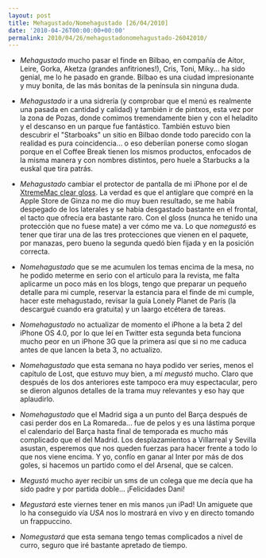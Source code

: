 ```yaml
---
layout: post
title: Mehagustado/Nomehagustado [26/04/2010]
date: '2010-04-26T00:00:00+00:00'
permalink: 2010/04/26/mehagustadonomehagustado-26042010/
---
```

- *Mehagustado* mucho pasar el finde en Bilbao, en compañía de Aitor, Leire, Gorka, Aketza (grandes anfitriones!), Cris, Toni, Miky... ha sido genial, me lo he pasado en grande. Bilbao es una ciudad impresionante y muy bonita, de las más bonitas de la península sin ninguna duda.

- *Mehagustado* ir a una sidrería (y comprobar que el menú es realmente una pasada en cantidad y calidad) y también ir de pintxos, esta vez por la zona de Pozas, donde comimos tremendamente bien y con el heladito y el descanso en un parque fue fantástico. También estuvo bien descubrir el "Starboaks" un sitio en Bilbao donde todo parecido con la realidad es pura coincidencia... o eso deberíian ponerse como slogan porque en el Coffee Break tienen los mismos productos, enfocados de la misma manera y con nombres distintos, pero huele a Starbucks a la euskal que tira patrás.

- *Mehagustado* cambiar el protector de pantalla de mi iPhone por el de [XtremeMac clear gloss](http://www.xtrememac.com/Products/Tuffshield/Tuffshield-for-iPhone-3GS---Glossy/). La verdad es que el antiglare que compré en la Apple Store de Ginza no me dio muy buen resultado, se me había despegado de los laterales y se había desgastado bastante en el frontal, el tacto que ofrecía era bastante raro. Con el gloss (nunca he tenido una protección que no fuese mate) a ver cómo me va. Lo que *nomegustó* es tener que tirar una de las tres protecciones que vienen en el paquete, por manazas, pero bueno la segunda quedó bien fijada y en la posición correcta. 

- *Nomehagustado* que se me acumulen los temas encima de la mesa, no he podido meterme en serio con el artículo para la revista, me falta aplicarme un poco más en los blogs, tengo que preparar un pequeño detalle para mi cumple, reservar la estancia para el finde de mi cumple, hacer este mehagustado, revisar la guía Lonely Planet de París (la descargué cuando era gratuita) y un laargo etcétera de tareas.

- *Nomehagustado* no actualizar de momento el iPhone a la beta 2 del iPhone OS 4.0, por lo que leí en Twitter esta segunda beta funciona mucho peor en un iPhone 3G que la primera así que si no me caduca antes de que lancen la beta 3, no actualizo.

- *Nomehagustado* que esta semana no haya podido ver series, menos el capítulo de Lost, que estuvo muy bien, a mí *megustó* mucho. Claro que después de los dos anteriores este tampoco era muy espectacular, pero se dieron algunos detalles de la trama muy relevantes y eso hay que aplaudirlo.

- *Nomehagustado* que el Madrid siga a un punto del Barça después de casi perder dos en La Romareda... fue de pelos y es una lástima porque el calendario del Barça hasta final de temporada es mucho más complicado que el del Madrid. Los desplazamientos a Villarreal y Sevilla asustan, esperemos que nos queden fuerzas para hacer frente a todo lo que nos viene encima. Y yo, confío en ganar al Inter por más de dos goles, si hacemos un partido como el del Arsenal, que se calcen.

- *Megustó* mucho ayer recibir un sms de un colega que me decía que ha sido padre y por partida doble... ¡Felicidades Dani!

- *Megustará* este viernes tener en mis manos ¡un iPad! Un amiguete que lo ha conseguido vía _USA_ nos lo mostrará en vivo y en directo tomando un frappuccino.

- *Nomegustará* que esta semana tengo temas complicados a nivel de curro, seguro que iré bastante apretado de tiempo.
